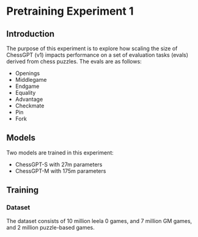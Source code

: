 # Pretraining Experiment 1



## Introduction

The purpose of this experiment is to explore how scaling the size of ChessGPT (v1) impacts performance on a set of 
evaluation tasks (evals) derived from chess puzzles. The evals are as follows:
- Openings
- Middlegame
- Endgame
- Equality
- Advantage
- Checkmate
- Pin
- Fork



## Models

Two models are trained in this experiment:
- ChessGPT-S with 27m parameters
- ChessGPT-M with 175m parameters




## Training


### Dataset

The dataset consists of 10 million leela 0 games, and 7 million GM games, and 2 million puzzle-based games.





















